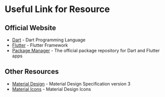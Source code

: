 # Useful Link for Resource

## Official Website

- [Dart](https://dart.dev/) - Dart Programming Language
- [Flutter](https://flutter.dev/) - Flutter Framework
- [Package Manager](https://pub.dev/) - The official package repository for Dart and Flutter apps

## Other Resources

- [Material Design](https://m3.material.io/) - Material Design Specification version 3
- [Material Icons](https://fonts.google.com/icons) - Material Design Icons
